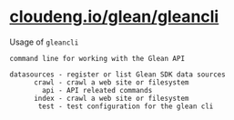 # [cloudeng.io/glean/gleancli](https://pkg.go.dev/cloudeng.io/glean/gleancli?tab=doc)


Usage of `gleancli`

    command line for working with the Glean API

    datasources - register or list Glean SDK data sources
          crawl - crawl a web site or filesystem
            api - API releated commands
          index - crawl a web site or filesystem
           test - test configuration for the glean cli

